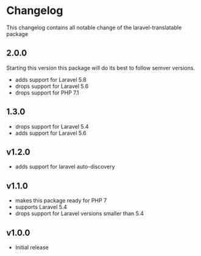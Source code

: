 Changelog
===
This changelog contains all notable change of the laravel-translatable
package

2.0.0
---

Starting this version this package will do its best to follow semver versions.

- adds support for Laravel 5.8
- drops support for Laravel 5.6
- drops support for PHP 7.1

1.3.0
---

- drops support for Laravel 5.4
- adds support for Laravel 5.6

v1.2.0
---
- adds support for laravel auto-discovery

v1.1.0
---
- makes this package ready for PHP 7
- supports Laravel 5.4
- drops support for Laravel versions smaller than 5.4

v1.0.0
---
- Initial release